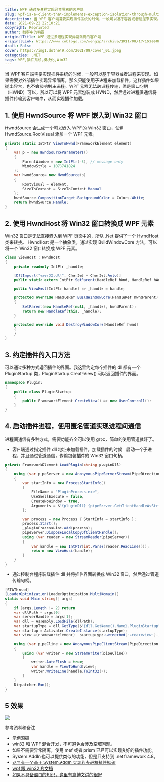 ```yaml
---
title: WPF 通过多进程实现异常隔离的客户端
slug: wpf-is-a-client-that-implements-exception-isolation-through-multiple-processes
description: 当 WPF 客户端需要实现插件系统的时候，一般可以基于容器或者进程来实现。如果需要对外部插件实现异常隔离，那么只能使用子进程来加载插件，这样插件如果抛出异常，也不会影响到主进程
date: 2021-09-22 22:10:21
copyright: Reprinted
author: 鹅群中的鸭霸
originalTitle: WPF 通过多进程实现异常隔离的客户端
originalLink: https://www.cnblogs.com/wengzp/archive/2021/09/17/15305896.html
draft: False
cover: https://img1.dotnet9.com/2021/09/cover_01.jpeg
categories: .NET
tags: WPF,插件系统,模块化,Win32
---
```


当 WPF 客户端需要实现插件系统的时候，一般可以基于容器或者进程来实现。如果需要对外部插件实现异常隔离，那么只能使用子进程来加载插件，这样插件如果抛出异常，也不会影响到主进程。WPF 元素无法跨进程传输，但是窗口句柄（HWND）可以，所以可以将 WPF 元素包装成 HWND，然后通过进程间通信将插件传输到客户端中，从而实现插件加载。

## 1. 使用 HwndSource 将 WPF 嵌入到 Win32 窗口

HwndSource 会生成一个可以嵌入 WPF 的 Win32 窗口，使用 HwndSource.RootVisual 添加一个 WPF 元素。

```C#
private static IntPtr ViewToHwnd(FrameworkElement element)
{
    var p = new HwndSourceParameters()
    {
        ParentWindow = new IntPtr(-3), // message only
        WindowStyle = 1073741824
    };
    var hwndSource= new HwndSource(p)
    {
        RootVisual = element,
        SizeToContent = SizeToContent.Manual,
    };
    hwndSource.CompositionTarget.BackgroundColor = Colors.White;
    return hwndSource.Handle;
}
```

## 2. 使用 HwndHost 将 Win32 窗口转换成 WPF 元素

Win32 窗口是无法直接嵌入到 WPF 页面中的，所以 .Net 提供了一个 HwndHost 类来转换。 HwndHost 是一个抽象类，通过实现 BuildWindowCore 方法，可以将一个 Win32 窗口转换成 WPF 元素。

```C#
class ViewHost : HwndHost
{
    private readonly IntPtr _handle;

    [DllImport("user32.dll", CharSet = CharSet.Auto)]
    public static extern IntPtr SetParent(HandleRef hWnd, HandleRef hWndParent);

    public ViewHost(IntPtr handle) => _handle = handle;

    protected override HandleRef BuildWindowCore(HandleRef hwndParent)
    {
        SetParent(new HandleRef(null, _handle), hwndParent);
        return new HandleRef(this, _handle);
    }

    protected override void DestroyWindowCore(HandleRef hwnd)
    {
    }
}
```

## 3. 约定插件的入口方法

可以通过多种方式返回插件的界面。我这里约定每个插件的 dll 都有一个 PluginStartup 类，PluginStartup.CreateView() 可以返回插件的界面。

```C#
namespace Plugin1
{
    public class PluginStartup
    {
        public FrameworkElement CreateView() => new UserControl1();
    }
}
```

## 4. 启动插件进程，使用匿名管道实现进程间通信

进程间通信有多种方式，需要功能齐全可以使用 grpc，简单的使用管道就好了。

- 客户端通过指定插件 dll 地址来加载插件。加载插件的时候，启动一个子进程，并且通过管道通信，传输包装插件的 Win32 窗口句柄。

```C#
private FrameworkElement LoadPlugin(string pluginDll)
{
    using (var pipeServer = new AnonymousPipeServerStream(PipeDirection.In, HandleInheritability.Inheritable))
    {
        var startInfo = new ProcessStartInfo()
        {
            FileName = "PluginProcess.exe",
            UseShellExecute = false,
            CreateNoWindow = true,
            Arguments = $"{pluginDll} {pipeServer.GetClientHandleAsString()}"
        };

        var process = new Process { StartInfo = startInfo };
        process.Start();
        _pluginProcessList.Add(process);
        pipeServer.DisposeLocalCopyOfClientHandle();
        using (var reader = new StreamReader(pipeServer))
        {
            var handle = new IntPtr(int.Parse(reader.ReadLine()));
            return new ViewHost(handle);
        }
    }
}
```

- 通过控制台程序装载插件 dll 并将插件界面转换成 Win32 窗口，然后通过管道传输句柄。

```C#
[STAThread]
[LoaderOptimization(LoaderOptimization.MultiDomain)]
static void Main(string[] args)
{
    if (args.Length != 2) return
    var dllPath = args[0];
    var serverHandle = args[1];
    var dll = Assembly.LoadFile(dllPath);
    var startupType = dll.GetType($"{dll.GetName().Name}.PluginStartup");
    var startup = Activator.CreateInstance(startupType);
    var view =(FrameworkElement)  startupType.GetMethod("CreateView").Invoke(startup, null);

    using (var pipeCline = new AnonymousPipeClientStream(PipeDirection.Out, serverHandle))
    {
        using (var writer = new StreamWriter(pipeCline))
        {
            writer.AutoFlush = true;
            var handle = ViewToHwnd(view);
            writer.WriteLine(handle.ToInt32());
        }
    }
    Dispatcher.Run();
}
```

## 5 效果

![](https://img1.dotnet9.com/2021/09/0101.gif)

参考资料和备注

- [示例源码](https://github.com/yijidao/blog/tree/master/WPF/MultipleProcessClient)
- win32 和 WPF 混合开发，不可避免会涉及空域问题。
- 如果不需要异常隔离，使用 mef 或者 prism 已经可以实现良好的插件功能。
- System.AddIn 也可以提供类似的功能，但是只支持到 .net framework 4.8。
- [这里有一个基于 System.AddIn 实现的多进程插件框架](https://github.com/yijidao/BaktunShell)
- [wpf 跟 win32 的文档](https://docs.microsoft.com/en-us/dotnet/desktop/wpf/advanced/wpf-and-win32-interoperation?view=netframeworkdesktop-4.8)
- [如果不具备窗口的知识，这里有篇博文讲的很好](https://www.cnblogs.com/helloj2ee/archive/2009/06/29/1513210.html)
